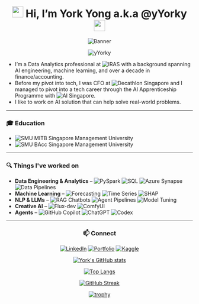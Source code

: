 <div align="center">
  
# <img src="https://raw.githubusercontent.com/MartinHeinz/MartinHeinz/master/wave.gif" width="30px"> Hi, I’m York Yong a.k.a @yYorky <img src="https://raw.githubusercontent.com/MartinHeinz/MartinHeinz/master/wave.gif" width="30px">

</div>

<div align="center">
  <img src="https://aditik.home.blog/wp-content/uploads/2019/02/0nsgxxd0kwn3qt2ks.gif" alt="Banner">
</div>

<p align="center"> <img src="https://komarev.com/ghpvc/?username=yYorky" alt="yYorky" /> </p>

- I’m a Data Analytics professional at ![IRAS](https://img.shields.io/badge/🏛️%20Inland%20Revenue%20Authority%20of%20Singapore-003366?style=flat) with a background spanning AI engineering, machine learning, and over a decade in finance/accounting.
- Before my pivot into tech, I was CFO at ![Decathlon Singapore](https://img.shields.io/badge/⚽Decathlon%20Singapore-0082C3?logo=decathlon&logoColor=white&style=flat) and I managed to pivot into a tech career through the AI Apprenticeship Programme with ![AI Singapore](https://img.shields.io/badge/🤖%20AI%20Singapore-E2231A?style=flat).
- I like to work on AI solution that can help solve real-world problems.

---

### 🎓 Education

- ![SMU MITB](https://img.shields.io/badge/Master%20of%20IT%20in%20Business%20(Data%20Science%20%26%20Analytics)-003366?logo=googleclassroom&logoColor=white&style=flat) Singapore Management University  
- ![SMU BAcc](https://img.shields.io/badge/Bachelor%20of%20Accountancy%20(Major%20in%20Finance)-003366?logo=googleclassroom&logoColor=white&style=flat) Singapore Management University

---

### 🔍 Things I've worked on
- **Data Engineering & Analytics** – ![PySpark](https://img.shields.io/badge/PySpark-E25A1C?logo=apachespark&logoColor=white&style=flat) ![SQL](https://img.shields.io/badge/SQL-4479A1?logo=postgresql&logoColor=white&style=flat) ![Azure Synapse](https://img.shields.io/badge/Azure%20Synapse-0078D4?logo=azure-synapse-analytics&logoColor=white&style=flat) ![Data Pipelines](https://img.shields.io/badge/Data%20Pipelines-4B8BBE?logo=databricks&logoColor=white&style=flat)  
- **Machine Learning** – ![Forecasting](https://img.shields.io/badge/Demand%20Forecasting-FF6F00?logo=googleanalytics&logoColor=white&style=flat) ![Time Series](https://img.shields.io/badge/Time--Series%20Modeling-02569B?logo=clockify&logoColor=white&style=flat) ![SHAP](https://img.shields.io/badge/SHAP%20Explainability-4CAF50?logo=python&logoColor=white&style=flat)  
- **NLP & LLMs** – ![RAG Chatbots](https://img.shields.io/badge/RAG%20Chatbots-FF4088?logo=chatbot&logoColor=white&style=flat) ![Agent Pipelines](https://img.shields.io/badge/Agent%20Pipelines-FF9800?logo=githubactions&logoColor=white&style=flat) ![Model Tuning](https://img.shields.io/badge/Fine--tuning%20Models-512DA8?logo=huggingface&logoColor=white&style=flat)  
- **Creative AI** – ![Flux-dev](https://img.shields.io/badge/Flux--dev-000000?logoColor=white&style=flat) ![ComfyUI](https://img.shields.io/badge/ComfyUI-FFB000?logo=comfyui&logoColor=white&style=flat)  
- **Agents** – ![GitHub Copilot](https://img.shields.io/badge/GitHub%20Copilot-000000?logo=githubcopilot&logoColor=white&style=flat) ![ChatGPT](https://img.shields.io/badge/ChatGPT-412991?logo=openai&logoColor=white&style=flat) ![Codex](https://img.shields.io/badge/OpenAI%20Codex-1A73E8?logo=openai&logoColor=white&style=flat)


---
<div align="center">
  
### 📫 Connect
[![LinkedIn](https://img.shields.io/badge/LinkedIn-Profile-blue?logo=linkedin&logoColor=white)](https://www.linkedin.com/in/yeoyorkyong/)
[![Portfolio](https://img.shields.io/badge/Portfolio-Website-orange?logo=vercel&logoColor=white)](https://yorkyong.vercel.app/)
[![Kaggle](https://img.shields.io/badge/Kaggle-Profile-blue?logo=kaggle&logoColor=white)](https://www.kaggle.com/yorkyong)

[![York's GitHub stats](https://github-readme-stats.vercel.app/api?username=yYorky&show_icons=true&include_all_commits=true&count_private=true&show=prs_merged,prs_merged_percentage&custom_title=York%20Yong%20•%20GitHub%20Stats&bg_color=000000&title_color=F59E0B&text_color=F59E0B&icon_color=F59E0B&border_color=2F2F2F)](https://github.com/anuraghazra/github-readme-stats)

[![Top Langs](https://github-readme-stats.vercel.app/api/top-langs/?username=yYorky&layout=donut&langs_count=8&bg_color=000000&title_color=F59E0B&text_color=F59E0B&border_color=2F2F2F)](https://github.com/anuraghazra/github-readme-stats)

[![GitHub Streak](https://streak-stats.demolab.com?user=yYorky&theme=dark&background=000000&ring=F59E0B&fire=F59E0B&currStreakNum=F59E0B&sideNums=F59E0B&currStreakLabel=F59E0B&sideLabels=F59E0B&dates=BBBBBB&border=2F2F2F)](https://github.com/DenverCoder1/github-readme-streak-stats)

[![trophy](https://github-profile-trophy.vercel.app/?username=yYorky&theme=onedark&margin-w=10&row=1&column=6)](https://github.com/ryo-ma/github-profile-trophy)
</div>




